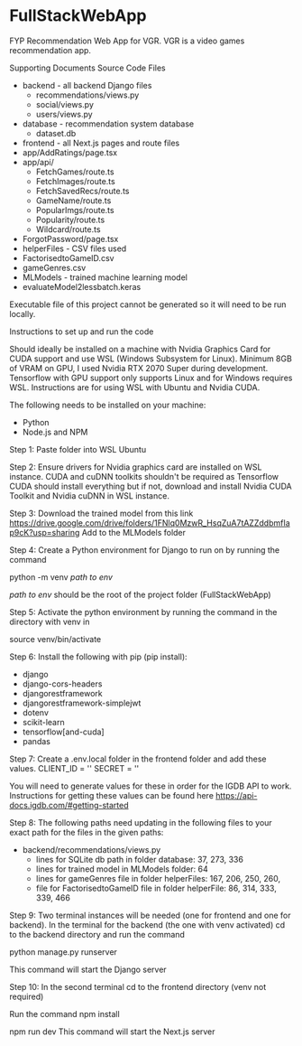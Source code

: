 # FullStackWebApp
 FYP Recommendation Web App for VGR.
 VGR is a video games recommendation app.

 Supporting Documents Source Code Files
 - backend - all backend Django files
    - recommendations/views.py
    - social/views.py
    - users/views.py
 - database - recommendation system database
   - dataset.db 
 - frontend - all Next.js pages and route files
  - app/AddRatings/page.tsx
  - app/api/
    - FetchGames/route.ts
    - FetchImages/route.ts
    - FetchSavedRecs/route.ts
    - GameName/route.ts
    - PopularImgs/route.ts
    - Popularity/route.ts
    - Wildcard/route.ts
  - ForgotPassword/page.tsx    
 - helperFiles - CSV files used
  -  FactorisedtoGameID.csv
  -  gameGenres.csv
 - MLModels - trained machine learning model
  - evaluateModel2lessbatch.keras 

Executable file of this project cannot be generated so it will need to be run locally. 

Instructions to set up and run the code

Should ideally be installed on a machine with Nvidia Graphics Card for CUDA support and use WSL (Windows Subsystem for Linux).
Minimum 8GB of VRAM on GPU, I used Nvidia RTX 2070 Super during development. 
Tensorflow with GPU support only supports Linux and for Windows requires WSL. 
Instructions are for using WSL with Ubuntu and Nvidia CUDA. 

The following needs to be installed on your machine:
- Python
- Node.js and NPM

Step 1: 
Paste folder into WSL Ubuntu

Step 2:
Ensure drivers for Nvidia graphics card are installed on WSL instance. 
CUDA and cuDNN toolkits shouldn't be required as Tensorflow CUDA should install everything but if not, download and install Nvidia CUDA Toolkit and Nvidia cuDNN in WSL instance.

Step 3:
Download the trained model from this link https://drive.google.com/drive/folders/1FNlq0MzwR_HsqZuA7tAZZddbmfIap9cK?usp=sharing
Add to the MLModels folder

Step 4:
Create a Python environment for Django to run on by running the command 

python -m venv *path to env*

*path to env* should be the root of the project folder (FullStackWebApp)

Step 5:
Activate the python environment by running the command in the directory with venv in

source venv/bin/activate

Step 6:
Install the following with pip (pip install):
- django
- django-cors-headers
- djangorestframework
- djangorestframework-simplejwt
- dotenv
- scikit-learn
- tensorflow[and-cuda]
- pandas

Step 7:
Create a .env.local folder in the frontend folder and add these values. 
CLIENT_ID = ''
SECRET = '' 

You will need to generate values for these in order for the IGDB API to work. 
Instructions for getting these values can be found here https://api-docs.igdb.com/#getting-started

Step 8:
The following paths need updating in the following files to your exact path for the files in the given paths:
- backend/recommendations/views.py
    - lines for SQLite db path in folder database: 37, 273, 336
    - lines for trained model in MLModels folder: 64
    - lines for gameGenres file in folder helperFiles: 167, 206, 250, 260, 
    - file for FactorisedtoGameID file in folder helperFile: 86, 314, 333, 339, 466

Step 9:
Two terminal instances will be needed (one for frontend and one for backend).
In the terminal for the backend (the one with venv activated) cd to the backend directory and run the command

python manage.py runserver

This command will start the Django server

Step 10:
In the second terminal cd to the frontend directory (venv not required)

Run the command
npm install

npm run dev
This command will start the Next.js server

